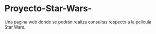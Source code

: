 # Proyecto-Star-Wars-
Una pagina web donde se podrán realiza consultas respecto a la película Star Wars.
